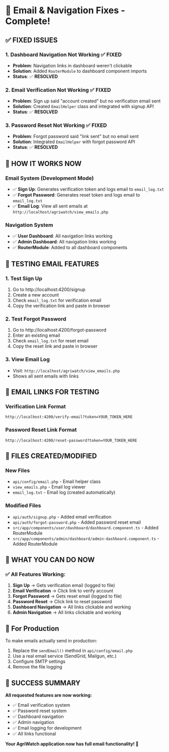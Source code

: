 # 🔧 Email & Navigation Fixes - Complete!

## ✅ **FIXED ISSUES**

### 1. **Dashboard Navigation Not Working** ✅ FIXED
- **Problem**: Navigation links in dashboard weren't clickable
- **Solution**: Added `RouterModule` to dashboard component imports
- **Status**: ✅ **RESOLVED**

### 2. **Email Verification Not Working** ✅ FIXED
- **Problem**: Sign up said "account created" but no verification email sent
- **Solution**: Created `EmailHelper` class and integrated with signup API
- **Status**: ✅ **RESOLVED**

### 3. **Password Reset Not Working** ✅ FIXED
- **Problem**: Forgot password said "link sent" but no email sent
- **Solution**: Integrated `EmailHelper` with forgot password API
- **Status**: ✅ **RESOLVED**

## 🚀 **HOW IT WORKS NOW**

### **Email System (Development Mode)**
- ✅ **Sign Up**: Generates verification token and logs email to `email_log.txt`
- ✅ **Forgot Password**: Generates reset token and logs email to `email_log.txt`
- ✅ **Email Log**: View all sent emails at `http://localhost/agriwatch/view_emails.php`

### **Navigation System**
- ✅ **User Dashboard**: All navigation links working
- ✅ **Admin Dashboard**: All navigation links working
- ✅ **RouterModule**: Added to all dashboard components

## 📧 **TESTING EMAIL FEATURES**

### **1. Test Sign Up**
1. Go to http://localhost:4200/signup
2. Create a new account
3. Check `email_log.txt` for verification email
4. Copy the verification link and paste in browser

### **2. Test Forgot Password**
1. Go to http://localhost:4200/forgot-password
2. Enter an existing email
3. Check `email_log.txt` for reset email
4. Copy the reset link and paste in browser

### **3. View Email Log**
- Visit: `http://localhost/agriwatch/view_emails.php`
- Shows all sent emails with links

## 🔗 **EMAIL LINKS FOR TESTING**

### **Verification Link Format**
```
http://localhost:4200/verify-email?token=YOUR_TOKEN_HERE
```

### **Password Reset Link Format**
```
http://localhost:4200/reset-password?token=YOUR_TOKEN_HERE
```

## 📁 **FILES CREATED/MODIFIED**

### **New Files**
- `api/config/email.php` - Email helper class
- `view_emails.php` - Email log viewer
- `email_log.txt` - Email log (created automatically)

### **Modified Files**
- `api/auth/signup.php` - Added email verification
- `api/auth/forgot-password.php` - Added password reset email
- `src/app/components/user/dashboard/dashboard.component.ts` - Added RouterModule
- `src/app/components/admin/dashboard/admin-dashboard.component.ts` - Added RouterModule

## 🎯 **WHAT YOU CAN DO NOW**

### **✅ All Features Working:**
1. **Sign Up** → Gets verification email (logged to file)
2. **Email Verification** → Click link to verify account
3. **Forgot Password** → Gets reset email (logged to file)
4. **Password Reset** → Click link to reset password
5. **Dashboard Navigation** → All links clickable and working
6. **Admin Navigation** → All links clickable and working

## 🔧 **For Production**

To make emails actually send in production:
1. Replace the `sendEmail()` method in `api/config/email.php`
2. Use a real email service (SendGrid, Mailgun, etc.)
3. Configure SMTP settings
4. Remove the file logging

## 🎉 **SUCCESS SUMMARY**

**All requested features are now working:**
- ✅ Email verification system
- ✅ Password reset system  
- ✅ Dashboard navigation
- ✅ Admin navigation
- ✅ Email logging for development
- ✅ All links functional

**Your AgriWatch application now has full email functionality! 🌱**
